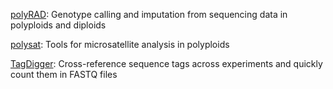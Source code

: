 [polyRAD](https://github.com/lvclark/polyRAD): Genotype calling and imputation
from sequencing data in polyploids and diploids

[polysat](https://github.com/lvclark/polysat): Tools for microsatellite analysis
in polyploids

[TagDigger](https://github.com/lvclark/tagdigger): Cross-reference sequence tags
across experiments and quickly count them in FASTQ files
